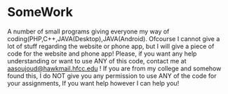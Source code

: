 # SomeWork
A number of small programs giving everyone my way of coding(PHP,C++,JAVA(Desktop),JAVA(Android). 
Ofcourse I cannot give a lot of stuff regarding the website or phone app, but I will give a piece of code for the website and phone app! Please, if you want any help understanding or want to use ANY of this code, contact me at aasoujoud@hawkmail.hfcc.edu ! If you are from my college and somehow found this, I do NOT give you any permission to use ANY of the code for your assignments, If you want help however I can help you!

